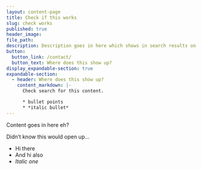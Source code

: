 ```yaml
---
layout: content-page
title: Check if this works
slug: check works
published: true
header_image:
file_path:
description: Description goes in here which shows in search results on site.
button:
  button_link: /contact/
  button_text: Where does this show up?
display_expandable-section: true
expandable-section:
  - header: Where does this show up?
    content_markdown: |-
      Check search for this content.

      * bullet points
      * *italic bullet*
---
```


Content goes in here eh?

Didn’t know this would open up…

* Hi there
* And hi also
* *Italic one*